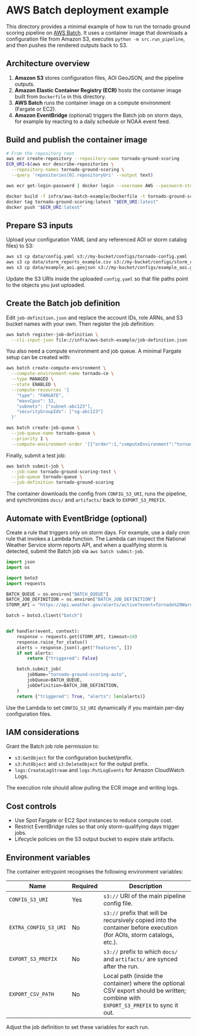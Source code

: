 # AWS Batch deployment example

This directory provides a minimal example of how to run the tornado ground scoring
pipeline on [AWS Batch](https://docs.aws.amazon.com/batch/latest/userguide/what-is-batch.html).
It uses a container image that downloads a configuration file from Amazon S3,
executes `python -m src.run_pipeline`, and then pushes the rendered outputs back to S3.

## Architecture overview

1. **Amazon S3** stores configuration files, AOI GeoJSON, and the pipeline outputs.
2. **Amazon Elastic Container Registry (ECR)** hosts the container image built from
   `Dockerfile` in this directory.
3. **AWS Batch** runs the container image on a compute environment (Fargate or EC2).
4. **Amazon EventBridge** (optional) triggers the Batch job on storm days, for example
   by reacting to a daily schedule or NOAA event feed.

## Build and publish the container image

```bash
# From the repository root
aws ecr create-repository --repository-name tornado-ground-scoring
ECR_URI=$(aws ecr describe-repositories \
  --repository-names tornado-ground-scoring \
  --query 'repositories[0].repositoryUri' --output text)

aws ecr get-login-password | docker login --username AWS --password-stdin "$ECR_URI"

docker build -f infra/aws-batch-example/Dockerfile -t tornado-ground-scoring:latest .
docker tag tornado-ground-scoring:latest "$ECR_URI:latest"
docker push "$ECR_URI:latest"
```

## Prepare S3 inputs

Upload your configuration YAML (and any referenced AOI or storm catalog files) to S3:

```bash
aws s3 cp data/config.yaml s3://my-bucket/configs/tornado-config.yaml
aws s3 cp data/storm_reports_example.csv s3://my-bucket/configs/storm_reports_example.csv
aws s3 cp data/example_aoi.geojson s3://my-bucket/configs/example_aoi.geojson
```

Update the S3 URIs inside the uploaded `config.yaml` so that file paths point to the
objects you just uploaded.

## Create the Batch job definition

Edit `job-definition.json` and replace the account IDs, role ARNs, and S3 bucket names
with your own. Then register the job definition:

```bash
aws batch register-job-definition \
  --cli-input-json file://infra/aws-batch-example/job-definition.json
```

You also need a compute environment and job queue. A minimal Fargate setup can be
created with:

```bash
aws batch create-compute-environment \
  --compute-environment-name tornado-ce \
  --type MANAGED \
  --state ENABLED \
  --compute-resources '{
    "type": "FARGATE",
    "maxvCpus": 32,
    "subnets": ["subnet-abc123"],
    "securityGroupIds": ["sg-abc123"]
  }'

aws batch create-job-queue \
  --job-queue-name tornado-queue \
  --priority 1 \
  --compute-environment-order '[{"order":1,"computeEnvironment":"tornado-ce"}]'
```

Finally, submit a test job:

```bash
aws batch submit-job \
  --job-name tornado-ground-scoring-test \
  --job-queue tornado-queue \
  --job-definition tornado-ground-scoring
```

The container downloads the config from `CONFIG_S3_URI`, runs the pipeline, and
synchronizes `docs/` and `artifacts/` back to `EXPORT_S3_PREFIX`.

## Automate with EventBridge (optional)

Create a rule that triggers only on storm days. For example, use a daily cron rule
that invokes a Lambda function. The Lambda can inspect the National Weather Service
storm reports API, and when a qualifying storm is detected, submit the Batch job via
`aws batch submit-job`.

```python
import json
import os

import boto3
import requests

BATCH_QUEUE = os.environ["BATCH_QUEUE"]
BATCH_JOB_DEFINITION = os.environ["BATCH_JOB_DEFINITION"]
STORM_API = "https://api.weather.gov/alerts/active?event=Tornado%20Warning"

batch = boto3.client("batch")


def handler(event, context):
    response = requests.get(STORM_API, timeout=10)
    response.raise_for_status()
    alerts = response.json().get("features", [])
    if not alerts:
        return {"triggered": False}

    batch.submit_job(
        jobName="tornado-ground-scoring-auto",
        jobQueue=BATCH_QUEUE,
        jobDefinition=BATCH_JOB_DEFINITION,
    )
    return {"triggered": True, "alerts": len(alerts)}
```

Use the Lambda to set `CONFIG_S3_URI` dynamically if you maintain per-day
configuration files.

## IAM considerations

Grant the Batch job role permission to:

- `s3:GetObject` for the configuration bucket/prefix.
- `s3:PutObject` and `s3:DeleteObject` for the output prefix.
- `logs:CreateLogStream` and `logs:PutLogEvents` for Amazon CloudWatch Logs.

The execution role should allow pulling the ECR image and writing logs.

## Cost controls

- Use Spot Fargate or EC2 Spot instances to reduce compute cost.
- Restrict EventBridge rules so that only storm-qualifying days trigger jobs.
- Lifecycle policies on the S3 output bucket to expire stale artifacts.

## Environment variables

The container entrypoint recognises the following environment variables:

| Name | Required | Description |
| ---- | -------- | ----------- |
| `CONFIG_S3_URI` | Yes | `s3://` URI of the main pipeline config file. |
| `EXTRA_CONFIG_S3_URI` | No | `s3://` prefix that will be recursively copied into the container before execution (for AOIs, storm catalogs, etc.). |
| `EXPORT_S3_PREFIX` | No | `s3://` prefix to which `docs/` and `artifacts/` are synced after the run. |
| `EXPORT_CSV_PATH` | No | Local path (inside the container) where the optional CSV export should be written; combine with `EXPORT_S3_PREFIX` to sync it out. |

Adjust the job definition to set these variables for each run.
